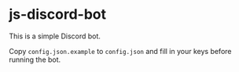 js-discord-bot
==============

This is a simple Discord bot.

Copy `config.json.example` to `config.json` and fill in your keys
before running the bot.
